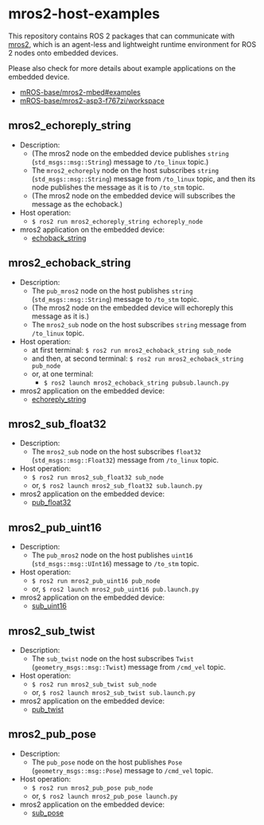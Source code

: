 # mros2-host-examples

This repository contains ROS 2 packages that can communicate with [mros2](https://github.com/mROS-base/mros2), which is an agent-less and lightweight runtime environment for ROS 2 nodes onto embedded devices.

Please also check for more details about example applications on the embedded device.

- [mROS-base/mros2-mbed#examples](https://github.com/mROS-base/mros2-mbed#examples)
- [mROS-base/mros2-asp3-f767zi/workspace](https://github.com/mROS-base/mros2-asp3-f767zi/tree/main/workspace)

## mros2_echoreply_string

- Description:
  - (The mros2 node on the embedded device publishes `string` (`std_msgs::msg::String`) message to `/to_linux` topic.)
  - The `mros2_echoreply` node on the host subscribes `string` (`std_msgs::msg::String`) message from `/to_linux` topic, and then its node publishes the message as it is to `/to_stm` topic.
  - (The mros2 node on the embedded device will subscribes the message as the echoback.)
- Host operation:
  - `$ ros2 run mros2_echoreply_string echoreply_node`
- mros2 application on the embedded device:
  - [echoback_string](https://github.com/mROS-base/mros2-mbed/tree/main/workspace/echoback_string)

## mros2_echoback_string

- Description:
  - The `pub_mros2` node on the host publishes `string` (`std_msgs::msg::String`) message to `/to_stm` topic.
  - (The mros2 node on the embedded device will echoreply this message as it is.)
  - The `mros2_sub` node on the host subscribes `string` message from `/to_linux` topic.
- Host operation:
  - at first terminal: `$ ros2 run mros2_echoback_string sub_node`
  - and then, at second terminal: `$ ros2 run mros2_echoback_string pub_node`
  - or, at one terminal:
    - `$ ros2 launch mros2_echoback_string pubsub.launch.py`
- mros2 application on the embedded device:
  - [echoreply_string](https://github.com/mROS-base/mros2-mbed/tree/main/workspace/echoreply_string)

## mros2_sub_float32

- Description:
  - The `mros2_sub` node on the host subscribes `float32` (`std_msgs::msg::Float32`) message from `/to_linux` topic.
- Host operation:
  - `$ ros2 run mros2_sub_float32 sub_node`
  - or, `$ ros2 launch mros2_sub_float32 sub.launch.py`
- mros2 application on the embedded device:
  - [pub_float32](https://github.com/mROS-base/mros2-mbed/tree/main/workspace/pub_float32)

## mros2_pub_uint16

- Description:
  - The `pub_mros2` node on the host publishes `uint16` (`std_msgs::msg::UInt16`) message to `/to_stm` topic.
- Host operation:
  - `$ ros2 run mros2_pub_uint16 pub_node`
  - or, `$ ros2 launch mros2_pub_uint16 pub.launch.py`
- mros2 application on the embedded device:
  - [sub_uint16](https://github.com/mROS-base/mros2-mbed/tree/main/workspace/sub_uint16)

## mros2_sub_twist

- Description:
  - The `sub_twist` node on the host subscribes `Twist` (`geometry_msgs::msg::Twist`) message from `/cmd_vel` topic.
- Host operation:
  - `$ ros2 run mros2_sub_twist sub_node`
  - or, `$ ros2 launch mros2_sub_twist sub.launch.py`
- mros2 application on the embedded device:
  - [pub_twist](https://github.com/mROS-base/mros2-mbed/tree/main/workspace/pub_twist)

## mros2_pub_pose

- Description:
  - The `pub_pose` node on the host publishes `Pose` (`geometry_msgs::msg::Pose`) message to `/cmd_vel` topic.
- Host operation:
  - `$ ros2 run mros2_pub_pose pub_node`
  - or, `$ ros2 launch mros2_pub_pose launch.py`
- mros2 application on the embedded device:
  - [sub_pose](https://github.com/mROS-base/mros2-mbed/tree/main/workspace/sub_pose)
